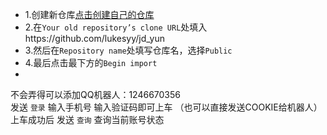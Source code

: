 * 1.创建新仓库[点击创建自己的仓库](https://github.com/new/import)
* 2.在`Your old repository’s clone URL`处填入https://github.com/lukesyy/jd_yun
* 3.然后在`Repository name`处填写仓库名，选择`Public`
* 4.最后点击最下方的`Begin import`
* 
不会弄得可以添加QQ机器人：1246670356  
发送 `登录` 输入手机号 输入验证码即可上车 （也可以直接发送COOKIE给机器人）
上车成功后
发送 `查询` 查询当前账号状态
